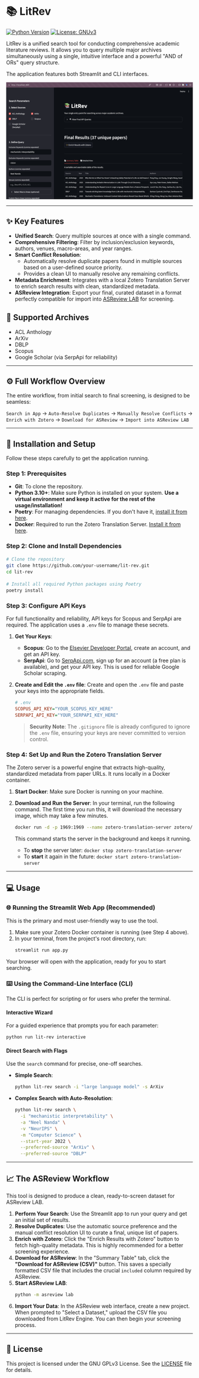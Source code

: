 # 📚 LitRev

[![Python Version][python-badge]][python-link]
[![License: GNUv3][license-badge]][license-link]

LitRev is a unified search tool for conducting comprehensive academic literature reviews. It allows you to query multiple major archives simultaneously using a single, intuitive interface and a powerful "AND of ORs" query structure.

The application features both Streamlit and CLI interfaces.

![LitRev Engine Streamlit Screenshot](litrev.png)

---

## ✨ Key Features

-   **Unified Search**: Query multiple sources at once with a single command.
-   **Comprehensive Filtering**: Filter by inclusion/exclusion keywords, authors, venues, macro-areas, and year ranges.
-   **Smart Conflict Resolution**:
    -   Automatically resolve duplicate papers found in multiple sources based on a user-defined source priority.
    -   Provides a clean UI to manually resolve any remaining conflicts.
-   **Metadata Enrichment**: Integrates with a local Zotero Translation Server to enrich search results with clean, standardized metadata.
-   **ASReview Integration**: Export your final, curated dataset in a format perfectly compatible for import into [ASReview LAB](https://asreview.readthedocs.io/en/latest/index.html) for screening.

## 📡 Supported Archives

-   ACL Anthology
-   ArXiv
-   DBLP
-   Scopus
-   Google Scholar (via SerpApi for reliability)

---

## ⚙️ Full Workflow Overview

The entire workflow, from initial search to final screening, is designed to be seamless:

`Search in App` → `Auto-Resolve Duplicates` → `Manually Resolve Conflicts` → `Enrich with Zotero` → `Download for ASReview` → `Import into ASReview LAB`

---

## 🚀 Installation and Setup

Follow these steps carefully to get the application running.

### Step 1: Prerequisites

-   **Git**: To clone the repository.
-   **Python 3.10+**: Make sure Python is installed on your system. **Use a virtual environment and keep it active for the rest of the usage/installation!**
-   **Poetry**: For managing dependencies. If you don't have it, [install it from here](https://python-poetry.org/docs/#installation).
-   **Docker**: Required to run the Zotero Translation Server. [Install it from here](https://www.docker.com/products/docker-desktop/).

### Step 2: Clone and Install Dependencies

```bash
# Clone the repository
git clone https://github.com/your-username/lit-rev.git
cd lit-rev

# Install all required Python packages using Poetry
poetry install
```

### Step 3: Configure API Keys

For full functionality and reliability, API keys for Scopus and SerpApi are required. The application uses a `.env` file to manage these secrets.

1.  **Get Your Keys**:
    -   **Scopus**: Go to the [Elsevier Developer Portal](https://dev.elsevier.com/), create an account, and get an API key.
    -   **SerpApi**: Go to [SerpApi.com](https://serpapi.com/), sign up for an account (a free plan is available), and get your API key. This is used for reliable Google Scholar scraping.

2.  **Create and Edit the `.env` file**: Create and open the `.env` file and paste your keys into the appropriate fields.

    ```ini
    # .env
    SCOPUS_API_KEY="YOUR_SCOPUS_KEY_HERE"
    SERPAPI_API_KEY="YOUR_SERPAPI_KEY_HERE"
    ```
    > **Security Note**: The `.gitignore` file is already configured to ignore the `.env` file, ensuring your keys are never committed to version control.

### Step 4: Set Up and Run the Zotero Translation Server

The Zotero server is a powerful engine that extracts high-quality, standardized metadata from paper URLs. It runs locally in a Docker container.

1.  **Start Docker**: Make sure Docker is running on your machine.

2.  **Download and Run the Server**: In your terminal, run the following command. The first time you run this, it will download the necessary image, which may take a few minutes.
    ```bash
    docker run -d -p 1969:1969 --name zotero-translation-server zotero/translation-server
    ```
    This command starts the server in the background and keeps it running.

    -   To **stop** the server later: `docker stop zotero-translation-server`
    -   To **start** it again in the future: `docker start zotero-translation-server`

---

## 💻 Usage

### 🌐 Running the Streamlit Web App (Recommended)

This is the primary and most user-friendly way to use the tool.

1.  Make sure your Zotero Docker container is running (see Step 4 above).
2.  In your terminal, from the project's root directory, run:
    ```bash
    streamlit run app.py
    ```
Your browser will open with the application, ready for you to start searching.

### ⌨️ Using the Command-Line Interface (CLI)

The CLI is perfect for scripting or for users who prefer the terminal.

#### Interactive Wizard

For a guided experience that prompts you for each parameter:
```bash
python run lit-rev interactive
```

#### Direct Search with Flags

Use the `search` command for precise, one-off searches.

-   **Simple Search**:
    ```bash
    python lit-rev search -i "large language model" -s ArXiv
    ```

-   **Complex Search with Auto-Resolution**:
    ```bash
    python lit-rev search \
      -i "mechanistic interpretability" \
      -a "Neel Nanda" \
      -v "NeurIPS" \
      -m "Computer Science" \
      --start-year 2022 \
      --preferred-source "ArXiv" \
      --preferred-source "DBLP"
    ```

---

## 📈 The ASReview Workflow

This tool is designed to produce a clean, ready-to-screen dataset for ASReview LAB.

1.  **Perform Your Search**: Use the Streamlit app to run your query and get an initial set of results.
2.  **Resolve Duplicates**: Use the automatic source preference and the manual conflict resolution UI to curate a final, unique list of papers.
3.  **Enrich with Zotero**: Click the "Enrich Results with Zotero" button to fetch high-quality metadata. This is highly recommended for a better screening experience.
4.  **Download for ASReview**: In the "Summary Table" tab, click the **"Download for ASReview (CSV)"** button. This saves a specially formatted CSV file that includes the crucial `included` column required by ASReview.
5.  **Start ASReview LAB**:
    ```bash
    python -m asreview lab
    ```
6.  **Import Your Data**: In the ASReview web interface, create a new project. When prompted to "Select a Dataset," upload the CSV file you downloaded from LitRev Engine. You can then begin your screening process.

---


## 📄 License

This project is licensed under the GNU GPLv3 License. See the [LICENSE](LICENSE) file for details.

[python-badge]: https://img.shields.io/badge/Python-3.10%2B-blue.svg
[python-link]: https://www.python.org/downloads/
[license-badge]: https://img.shields.io/badge/GNU-v3
[license-link]: https://opensource.org/licenses/gpl-3-0